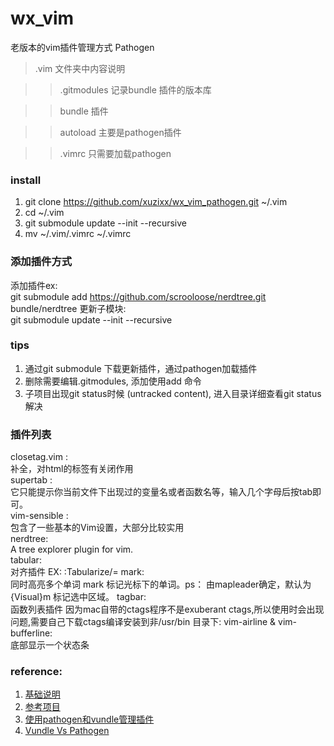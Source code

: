 wx\_vim
========
老版本的vim插件管理方式 Pathogen

> .vim 文件夹中内容说明

> > .gitmodules 记录bundle 插件的版本库

> > bundle 插件

> >  autoload 主要是pathogen插件

> > .vimrc 只需要加载pathogen

### install
1. git clone https://github.com/xuzixx/wx_vim_pathogen.git ~/.vim
2. cd ~/.vim
3. git submodule update --init --recursive
4. mv ~/.vim/.vimrc ~/.vimrc

### 添加插件方式
添加插件ex:<br>
git submodule add https://github.com/scrooloose/nerdtree.git bundle/nerdtree
更新子模块:<br>
git submodule update --init --recursive

### tips
1. 通过git submodule 下载更新插件，通过pathogen加载插件
2. 删除需要编辑.gitmodules, 添加使用add 命令
3. 子项目出现git status时候 (untracked content), 进入目录详细查看git status解决

### 插件列表
closetag.vim :<br>
    补全，对html的标签有关闭作用<br>
supertab :<br>
    它只能提示你当前文件下出现过的变量名或者函数名等，输入几个字母后按tab即可。 <br>
vim-sensible :<br>
    包含了一些基本的Vim设置，大部分比较实用<br>
nerdtree:<br>
    A tree explorer plugin for vim.<br>
tabular:<br>
    对齐插件
    EX: :Tabularize/=
mark:<br>
    同时高亮多个单词
    <leader>mark 标记光标下的单词。ps：<leader> 由mapleader确定，默认为\
    {Visual}<leader>m 标记选中区域。
tagbar:<br>
    函数列表插件
    因为mac自带的ctags程序不是exuberant ctags,所以使用时会出现问题,需要自己下载ctags编译安装到非/usr/bin 目录下:
vim-airline & vim-bufferline:<br>
    底部显示一个状态条
    

### reference:
1. [基础说明](http://www.cnblogs.com/qianxudetianxia/archive/2012/12/14/2817925.html)
2. [参考项目](https://github.com/openproject/openvims)
3. [使用pathogen和vundle管理插件](http://www.tuicool.com/articles/3ERJzy)
4. [Vundle Vs Pathogen](http://www.rmitc.org/tutorials/2013/05/13/modern-vim-plugin-management-pathogen-vs-vundle.html)
